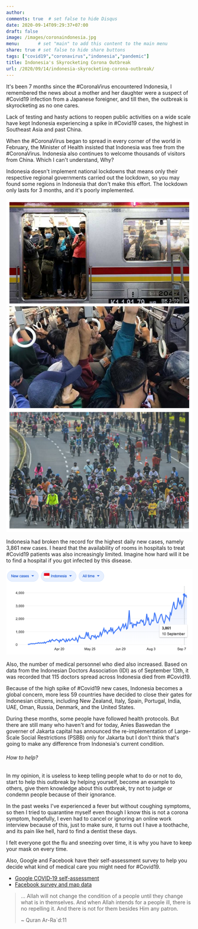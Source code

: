 ```yaml
---
author: 
comments: true	# set false to hide Disqus
date: 2020-09-14T09:29:37+07:00
draft: false
image: /images/coronaindonesia.jpg
menu: 		# set "main" to add this content to the main menu
share: true	# set false to hide share buttons
tags: ["covid19","coronavirus","indonesia","pandemic"]
title: Indonesia's Skyrocketing Corona Outbreak
url: /2020/09/14/indonesia-skyrocketing-corona-outbreak/
---
```


It's been 7 months since the #CoronaVirus encountered Indonesia, I remembered the news about a mother and her daughter were a suspect of #Covid19 infection from a Japanese foreigner, and till then, the outbreak is skyrocketing as no one cares.

Lack of testing and hasty actions to reopen public activities on a wide scale have kept Indonesia experiencing a spike in #Covid19 cases, the highest in Southeast Asia and past China.

When the #CoronaVirus began to spread in every corner of the world in February, the Minister of Health insisted that Indonesia was free from the #CoronaVirus. Indonesia also continues to welcome thousands of visitors from China. Which I can't understand, Why?

Indonesia doesn't implement national lockdowns that means only their respective regional governments carried out the lockdown, so you may found some regions in Indonesia that don't make this effort. The lockdown only lasts for 3 months, and it's poorly implemented. 

![indonesia pssb](/images/indonesiapsbb.png)

Indonesia had broken the record for the highest daily new cases, namely 3,861 new cases. I heard that the availability of rooms in hospitals to treat #Covid19 patients was also increasingly limited. Imagine how hard will it be to find a hospital if you got infected by this disease.

![corona spike record indonesia](/images/coronaspikerecordindonesia.png)

Also, the number of medical personnel who died also increased. Based on data from the Indonesian Doctors Association (IDI) as of September 13th, it was recorded that 115 doctors spread across Indonesia died from #Covid19.

Because of the high spike of #Covid19 new cases, Indonesia becomes a global concern, more less 59 countries have decided to close their gates for Indonesian citizens, including New Zealand, Italy, Spain, Portugal, India, UAE, Oman, Russia, Denmark, and the United States.

During these months, some people have followed health protocols. But there are still many who haven't and for today, Anies Baswedan the governer of Jakarta capital has announced the re-implementation of Large-Scale Social Restrictions (PSBB) only for Jakarta but I don't think that's going to make any difference from Indonesia's current condition. 

###### How to help?

In my opinion, it is useless to keep telling people what to do or not to do, start to help this outbreak by helping yourself, become an example to others, give them knowledge about this outbreak, try not to judge or condemn people because of their ignorance. 

In the past weeks I've experienced a fever but without coughing symptoms, so then I tried to quarantine myself even though I know this is not a corona symptom, hopefully, I even had to cancel or ignoring an online work interview because of this, just to make sure, it turns out I have a toothache, and its pain like hell, hard to find a dentist these days. 

I felt everyone got the flu and sneezing over time, it is why you have to keep your mask on every time.

Also, Google and Facebook have their self-assessment survey to help you decide what kind of medical care you might need for #Covid19.

- [Google COVID‑19 self-assessment](https://landing.google.com/screener/covid19)
- [Facebook survey and map data](https://covid-survey.dataforgood.fb.com/)

> ... Allah will not change the condition of a people until they change what is in themselves. And when Allah intends for a people ill, there is no repelling it. And there is not for them besides Him any patron.
> 
> ~ Quran Ar-Ra\`d:11